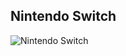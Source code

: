 ## Nintendo Switch

![Nintendo Switch](/images/consoles/large/Nintendo-Switch-Console-Docked-wJoyConRB.jpg)